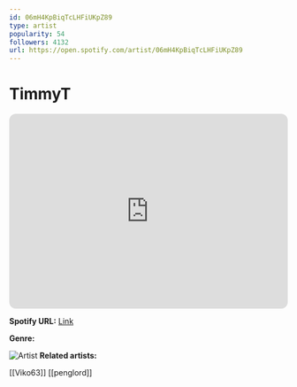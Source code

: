 ```yaml
---
id: 06mH4KpBiqTcLHFiUKpZ89
type: artist
popularity: 54
followers: 4132
url: https://open.spotify.com/artist/06mH4KpBiqTcLHFiUKpZ89
---
```

# TimmyT

<iframe style="border-radius:12px" src="https://open.spotify.com/embed/artist/06mH4KpBiqTcLHFiUKpZ89" width="100%" height="352" frameBorder="0" allowfullscreen="" allow="autoplay; clipboard-write; encrypted-media; fullscreen; picture-in-picture" loading="lazy"></iframe>

**Spotify URL:** [Link](https://open.spotify.com/artist/06mH4KpBiqTcLHFiUKpZ89)

**Genre:** 

![Artist](https://i.scdn.co/image/ab6761610000e5eba7db3613f93334d0bd90996e)
**Related artists:**

[[Viko63]]
[[penglord]]
